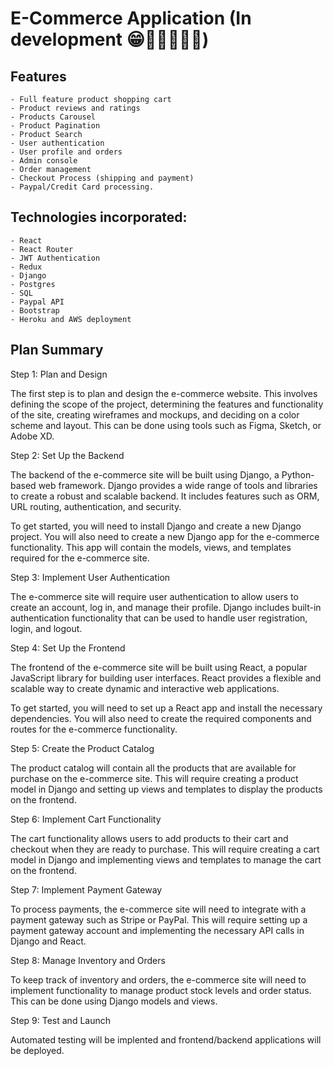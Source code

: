 # E-Commerce Application (In development 😁👷‍♂️👷👷‍♀️)

## Features
    - Full feature product shopping cart
    - Product reviews and ratings
    - Products Carousel
    - Product Pagination
    - Product Search
    - User authentication
    - User profile and orders
    - Admin console
    - Order management
    - Checkout Process (shipping and payment)
    - Paypal/Credit Card processing.

## Technologies incorporated:
    - React
    - React Router
    - JWT Authentication
    - Redux
    - Django
    - Postgres
    - SQL
    - Paypal API
    - Bootstrap
    - Heroku and AWS deployment

## Plan Summary

Step 1: Plan and Design

The first step is to plan and design the e-commerce website. This involves defining the scope of the project, determining the features and functionality of the site, creating wireframes and mockups, and deciding on a color scheme and layout. This can be done using tools such as Figma, Sketch, or Adobe XD.

Step 2: Set Up the Backend

The backend of the e-commerce site will be built using Django, a Python-based web framework. Django provides a wide range of tools and libraries to create a robust and scalable backend. It includes features such as ORM, URL routing, authentication, and security.

To get started, you will need to install Django and create a new Django project. You will also need to create a new Django app for the e-commerce functionality. This app will contain the models, views, and templates required for the e-commerce site.

Step 3: Implement User Authentication

The e-commerce site will require user authentication to allow users to create an account, log in, and manage their profile. Django includes built-in authentication functionality that can be used to handle user registration, login, and logout.

Step 4: Set Up the Frontend

The frontend of the e-commerce site will be built using React, a popular JavaScript library for building user interfaces. React provides a flexible and scalable way to create dynamic and interactive web applications.

To get started, you will need to set up a React app and install the necessary dependencies. You will also need to create the required components and routes for the e-commerce functionality.

Step 5: Create the Product Catalog

The product catalog will contain all the products that are available for purchase on the e-commerce site. This will require creating a product model in Django and setting up views and templates to display the products on the frontend.

Step 6: Implement Cart Functionality

The cart functionality allows users to add products to their cart and checkout when they are ready to purchase. This will require creating a cart model in Django and implementing views and templates to manage the cart on the frontend.

Step 7: Implement Payment Gateway

To process payments, the e-commerce site will need to integrate with a payment gateway such as Stripe or PayPal. This will require setting up a payment gateway account and implementing the necessary API calls in Django and React.

Step 8: Manage Inventory and Orders

To keep track of inventory and orders, the e-commerce site will need to implement functionality to manage product stock levels and order status. This can be done using Django models and views.

Step 9: Test and Launch

Automated testing will be implented and frontend/backend applications will be deployed.